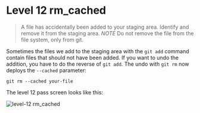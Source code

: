 
# Level 12 rm_cached

> A file has accidentally been added to your staging area. Identify and remove
> it from the staging area. *NOTE* Do not remove the file from the file system,
> only from git.

Sometimes the files we add to the staging area with the `git add` command
contain files that should not have been added. If you want to undo the
addition, you have to do the reverse of `git add`. The undo with `git rm` now
deploys the `--cached` parameter:

```shell
git rm --cached your-file
```

The level 12 pass screen looks like this:

![level-12 rm_cached](images/level-12-rm-cached.png)
